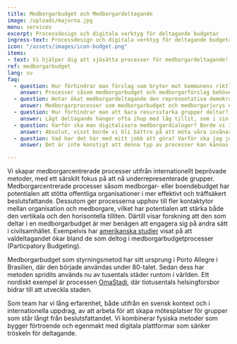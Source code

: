 ```yaml
---
title: Medborgarbudget och Medborgardeltagande
image: /uploads/majorna.jpg
menu: services
excerpt: Processdesign och digitala verktyg för deltagande budgetar
ingress-text: Processdesign och digitala verktyg för deltagande budgetar.
icon: "/assets/images/icon-budget.png"
items:
- text: Vi hjälper dig att sjösätta processer för medborgardeltagande! Särskilt fokus på underrepresenterade grupper och digitala plattformar i kombination med fysiska processer bidrar till  träffsäkra beslut.
ref: medborgarbudget
lang: sv
faq:
  - question: Hur förhindrar man förslag som bryter mot kommunens riktlinjer/rådighet/kostnader?
    answer: Processer såsom medborgarbudget och medborgarförslag behöver designas på ett sätt som tillåter granskning tillsammans med tjänstepersoner eller områdespersonal med kunskaper i kostnader och genomförbarhet. Det är även viktigt att ha en löpande dialog med medborgare för att möjliggöra kontinuerligt lärande, avseende exempelvis restriktioner i hur kommunen kan använda mark. Förslagslämnare behöver ha möjligheten att anpassa sitt förslag utifrån relevanta restriktioner, parallellt med att de lär sig sake rom kommunen. Studier av världens största och längst pågående medborgarprocesser visar också att medborgare tenderar att lägga effektiva och kreativa förslag som bidrar till ett hållbart samhälle. Med många deltagare ökar den kollektiva intelligenser som hjälper kommuner identifiera viktiga behov och nya lösningar.
  - question: Hotar ökat medborgardeltagande den representativa demokratin?
    answer: Medborgarprocesser som medborgarbudget och medborgarjurys ersätter inte folkvalda politiker utan utgör ett **komplement** som tillåter beslutsfattare att bättre förstå sina medborgares behov. När människor som själva bor i området som ska påverkas, skolelever som kan sin skola allra bäst eller hyresgäster som känner till sina bostäder har möjlighet att bidra till utvecklingen genereras förslag och lösningar som bättre möter det allmänna behovet. Att förankra och legitimera beslut hos medborgare tidigt genom att inkludera dem i processen bidrar också till att konflikter som beslutsfattare annars kan stöta på förebyggs. Studier i kommuner som gör stora medborgarprocesser visar också att det på längre sikt bidrar till ökat förtroende för beslutsfattare och mer effektivt och jämlikt ledarskap.
  - question: Hur förhindrar man att bara resursstarka grupper deltar?
    answer: Lågt deltagande hänger ofta ihop med låg tillit, som i sin tur ofta beror på erfarenheter av att inte bli lyssnad på. Oavsett om en kommun gör en process digitalt eller håller i ett möte kommer underrepresenterade grupper inte delta om inte kommunen anpassar sina utåtriktade insatser och jobbar med processer som utlovar verkligt inflytande. Kort sagt, möjligheten att påverka behöver vara reell! På Digidem Lab designar vi alltid processer och utbildningar med detta i åtanke för att på bästa sätt inkludera de som sällan deltar. Metoderna vi utformar bygger på forskning och internationella erfarenheter från kommuner som arbetat med denna typ av processer i många år.
  - question: Varför ska man digitalisera medborgardialoger? Borde vi inte bli bättre på att möta våra invånare istället?
    answer: Absolut, visst borde vi bli bättre på att möta våra invånare! Men det ena utesluter inte det andra. Digitala medborgarplattformar tillåter kommuner att samla sina dialoger på ett transparent sätt som gör det lättare för tjänstepersoner att arbeta förvaltningsöverskridande och för medborgare att samarbeta med varandra. Men det är viktigt att kommuner kombinerar sin digitala strategi med utåtriktad kommunikation och fysiska möten. De plattformar vi arbetar med effektiviserar medborgardialoger så att tjänstepersoner får mer tid till att vara ute och träffa målgrupper.
  - question: Vad har det här med mitt jobb att göra? Varför ska jag jobba med detta?
    answer: Det är inte konstigt att denna typ av processer kan kännas obekanta när vårt demokratiska system har sett ut som det gjort väldigt länge. Men faktum är att demokratin på många sätt inte fungerar som den ska idag. Enligt Demokratiutredningen är bara 2 procent  av befolkningen partipolitiskt aktiva och av dessa är otroligt få unga, kvinnor eller utrikesfödda. Vi behöver nya sätt för medborgare att kunna påverka sin vardag och sitt område! Alla kommuner har principer för medborgardialog men ofta saknas konkreta verktyg för hur dessa ska utföras. Globalt ligger Sverige efter då det skett en enorm utveckling inom fältet medborgardeltagande på många andra håll i världen. I många städer och kommuner utvecklas och testas innovativa metoder för att inkludera medborgare i lokala beslutsprocesser, något som gynnar alla. Att förstå våra medborgares behov och ta till vara på deras idéer gör att vi kan utföra vårt arbete mer effektivt, med positivare gensvar från de vi är till för.

---
```


Vi skapar medborgarcentrerade processer utifrån internationellt beprövade metoder, med ett särskilt fokus på att nå underrepresenterade grupper. Medborgarcentrerade processer såsom medborgar- eller boendebudget har potentialen att stötta offentliga organisationer i mer effektivt och träffsäkert beslutsfattande. Dessutom ger processerna upphov till fler kontaktytor mellan organisation och medborgare, vilket har potentialen att stärka både den vertikala och den horisontella tilliten. Därtill visar forskning att den som deltar i en medborgarbudget är mer benägen att engagera sig på andra sätt i civilsamhället. Exempelvis har [amerikanska studier](https://www.participatorybudgeting.org/participatory-budgeting-increases-voter-turnout-7/) visat på att valdeltagandet ökar bland de som deltog i medborgarbudgetprocesser (Particpatory Budgeting).

Medborgarbudget som styrningsmetod har sitt ursprung i Porto Allegre i Brasilien, där den började användas under 80-talet. Sedan dess har metoden spridits används nu av tusentals städer runtom i världen. Ett nordiskt exempel är processen [OmaStadi](https://omastadi.hel.fi/?locale=sv), där tiotusentals helsingforsbor bidrar till att utveckla staden.

Som team har vi lång er­­farenhet, både utifrån en svensk kontext och i internationella uppdrag, av att arbeta för att skapa mötesplatser för grupper som står långt från besluts­fattandet. Vi kombinerar fysiska metoder som bygger för­­troende och egen­makt med digitala plattformar som sänker tröskeln för deltagande.
